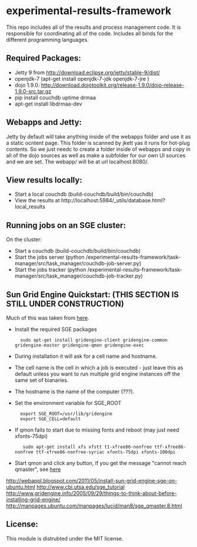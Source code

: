 experimental-results-framework
==============================

This repo includes all of the results and process management code. It is responsible for coordinating all of the code. Includes all binds for the different programming languages.

Required Packages:
-----------------

* Jetty 9 from http://download.eclipse.org/jetty/stable-9/dist/
* openjdk-7 (apt-get install openjdk-7-jdk openjdk-7-jre )
* dojo 1.9.0:  http://download.dojotoolkit.org/release-1.9.0/dojo-release-1.9.0-src.tar.gz
* pip install couchdb uptime drmaa
* apt-get install libdrmaa-dev

Webapps and Jetty:
-----------------

Jetty by default will take anything inside of the webapps folder and
use it as a static ocntent page. This folder is scanned by jkett yas
it runs for hot-plug contents.  So we just needc to create a folder
inside of webapps and copy in all of the dojo sources as well as make
a subfolder for our own UI sources and we are set. The webapp/<folder>
will be at url localhost:8080/<folder>.

View results locally:
--------------------

* Start a local couchdb (build-couchdb/build/bin/couchdb)
* View the results at http://localhost:5984/_utils/database.html?local_results

Running jobs on an SGE cluster:
----------------------

On the cluster:
* Start a couchdb (build-couchdb/build/bin/couchdb)
* Start the jobs server (python /experimental-results-framework/task-manager/src/task_manager/couchdb-job-server.py)
* Start the jobs tracker (python /experimental-results-framework/task-manager/src/task_manager/couchdb-job-tracker.py)

Sun Grid Engine Quickstart: (THIS SECTION IS STILL UNDER CONSTRUCTION)
--------------------------

Much of this was taken from [here](http://webappl.blogspot.com/2011/05/install-sun-grid-engine-sge-on-ubuntu.html).

* Install the required SGE packages

        sudo apt-get install gridengine-client gridengine-common gridengine-master gridengine-qmon gridengine-exec
        
* During installation it will ask for a cell name and hostname. 
* The cell name is the cell in which a job is executed - just leave this as default unless you want to run multiple grid engine instances off the same set of bianaries.
* The hostname is the name of the computer (???).

* Set the environment variable for SGE_ROOT 

        export SGE_ROOT=/usr/lib/gridengine
        export SGE_CELL=default
        
* If qmon fails to start due to missing fonts and reboot (may just need xfonts-75dpi)

         sudo apt-get install xfs xfstt t1-xfree86-nonfree ttf-xfree86-nonfree ttf-xfree86-nonfree-syriac xfonts-75dpi xfonts-100dpi
         
* Start qmon and click any button, if you get the message "cannot reach qmaster", see [here](http://scidom.wordpress.com/tag/parallel/)
         
http://webappl.blogspot.com/2011/05/install-sun-grid-engine-sge-on-ubuntu.html
http://www.cbi.utsa.edu/sge_tutorial
http://www.gridengine.info/2005/09/29/things-to-think-about-before-installing-grid-engine/
http://manpages.ubuntu.com/manpages/lucid/man8/sge_qmaster.8.html

License:
-------
This module is distrubted under the MIT license.
